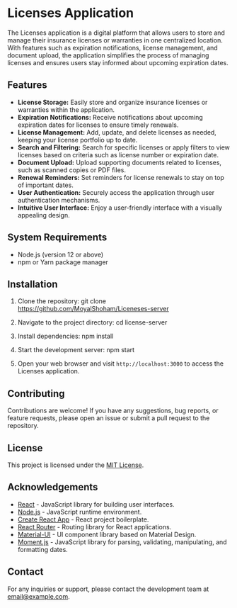 # Licenses Application

The Licenses application is a digital platform that allows users to store and manage their insurance licenses or warranties in one centralized location. With features such as expiration notifications, license management, and document upload, the application simplifies the process of managing licenses and ensures users stay informed about upcoming expiration dates.

## Features

- **License Storage:** Easily store and organize insurance licenses or warranties within the application.
- **Expiration Notifications:** Receive notifications about upcoming expiration dates for licenses to ensure timely renewals.
- **License Management:** Add, update, and delete licenses as needed, keeping your license portfolio up to date.
- **Search and Filtering:** Search for specific licenses or apply filters to view licenses based on criteria such as license number or expiration date.
- **Document Upload:** Upload supporting documents related to licenses, such as scanned copies or PDF files.
- **Renewal Reminders:** Set reminders for license renewals to stay on top of important dates.
- **User Authentication:** Securely access the application through user authentication mechanisms.
- **Intuitive User Interface:** Enjoy a user-friendly interface with a visually appealing design.

## System Requirements

- Node.js (version 12 or above)
- npm or Yarn package manager

## Installation

1. Clone the repository:
git clone https://github.com/MoyalShoham/Liceneses-server


2. Navigate to the project directory:
cd license-server

3. Install dependencies:
npm install


4. Start the development server:
npm start

5. Open your web browser and visit `http://localhost:3000` to access the Licenses application.

## Contributing

Contributions are welcome! If you have any suggestions, bug reports, or feature requests, please open an issue or submit a pull request to the repository.

## License

This project is licensed under the [MIT License](LICENSE).

## Acknowledgements

- [React](https://reactjs.org) - JavaScript library for building user interfaces.
- [Node.js](https://nodejs.org) - JavaScript runtime environment.
- [Create React App](https://create-react-app.dev) - React project boilerplate.
- [React Router](https://reactrouter.com) - Routing library for React applications.
- [Material-UI](https://material-ui.com) - UI component library based on Material Design.
- [Moment.js](https://momentjs.com) - JavaScript library for parsing, validating, manipulating, and formatting dates.

## Contact

For any inquiries or support, please contact the development team at [email@example.com](mailto:email@example.com).



